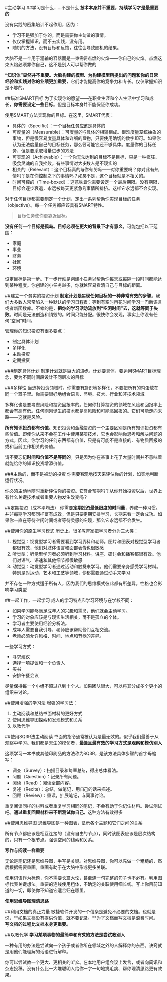 #主动学习
##学习是什么……不是什么
**技术本身并不重要，持续学习才是最重要的**

没有实践的密集培训不起作用，因为：

* 学习不是强加于你的，而是需要你主动做的事情。
* 仅仅掌握知识，而不去实践，没有用。
* 随机的方法，没有目标和反馈，往往会导致随机的结果。

大脑不是一个用于灌输的容器而是一束需要点燃的火焰——你自己的火焰。点燃这束火焰必须靠你自己，这不是别人可以帮你做的

**“知识体”显然并不重要。大脑构建的模型、为构建模型所提出的问题和你的日常经验和实践对你的业绩更加重要**，它们才能提高你的竞争力和专长。仅仅掌握知识是不够的。

##瞄准SMART目标
为了实现你的愿望——在职业生涯和个人生活中学习和成长，**你需要设定一些目标**。但是目标本身并不能保证你成功。

使用SMART方法实现你的目标。在这里，SMART代表：

* 具体的（Specific）：一个目标任务应该是具体的
* 可度量的（Measurable）：可度量的与具体的相辅相成。很难度量笼统抽象的事物，但是很容易度量具体和详细的事物，只要使用确切的数字即可。如果你认为无法度量自己的目标任务，那么很可能它还不够具体。度量你的目标任务，但是要采取增量进步的方法
* 可实现的（Achievable）：一个你无法达到的目标不是目标，只是一种疯狂、吸食灵魂的自我挫败。有些事情对大多数人是不现实的
* 相关的（Relevant）：这个目标真的与你有关吗——对你重要吗？你对此有热情吗？是在你控制之下的事情吗？如果不是，这个目标就是不相关的。
* 时间可控的（Time-boxed）：这意味着你需要设定一个最后期限。没有期限，目标会逐步衰退，永远被每天更紧急的事情所排挤。这样它永远都不会实现。

对于任何目标都需要制定一个计划，定出一系列帮助你实现目标的任务（objective）。每一个任务都应该具有SMART特性。

> 目标任务使你更靠近目标。

**没有任何一个目标是孤岛。目标必须在更大的背景下才有意义**，可能包括以下范围：

* 家庭
* 事业
* 财务
* 社区
* 环境

设定目标是第一步。下一步行动是创建小任务以帮助你每天或每隔一段时间都能达到某种程度。你创建的小任务越多，你就越容易看清自己与目标的距离。

##建立一个务实的投资计划
**制定计划是实现任何目标的一种非常有效的步骤**。我们大多数人常常陷入一种默认的学习日程表：等到有空时再花时间学习一门新语言或者新函数库。不幸的是，**把你的学习活动流放到“空闲时间”去，这就等同于失败**。时间是无法创造和销毁的。时间只能分配。很快你会发现，事实上你没有任何“空闲”时间。

管理你的知识投资有很多要点：

* 制定具体计划
* 多样化
* 主动投资
* 定期投资

###制定具体计划
制定计划就是巨大的进步。计划要具体，要运用SMART目标理念，要为不同时间段设计不同层次的目标

###多样性
当选择投资领域时，你需要有意识地多样化，不要把所有的鸡蛋放在同一个篮子里。你需要很好地组合语言、环境、技术、行业和非技术领域

多样化也是要考虑风险和投资回报率的。任何你打算投资的领域在风险和回报率上都会有高有低。任何刚刚诞生的技术都是高风险和可能高回报的。它们可能走向末路——这就是风险。

**所有知识投资都有价值**。知识投资和金融投资的一个主要区别是所有知识投资都有些价值。即使你从来不会在工作中使用某项技术，它也会影响你思考和解决问题的方式。因此，你学习的任何东西都有价值，只是有可能不是直接的、有物质回报的或和当前工作相关的价值。

请不要忘记**时间和价值不是等同的**。只是因为你在某事上花了大量时间并不意味着就能给你的知识投资增添价值。

###主动的，而不是被动的投资
你需要客观地按天来评估你的计划，如实地判断运行状况。

你必须主动地随时重新评估你的投资。它符合预期吗？从你开始投资以后，世界上有什么关键技术或者重要人物发生改变吗？

##定期投资（成本平均法）
你需要**定期投资最低限度的时间量**，养成一种习惯。并非每期学习都同样富有成效，但是只要定期安排学习，长期来看一定会成功。如果你一直在等待空闲时间或者等待灵感的突现，那么它永远都不会发生。

##使用你的原生学习模式
历史上，很多教育家把学习者分为三大类：

1. 视觉型：视觉型学习者需要看到学习资料和老师。图片和图表对视觉型学习者都很有效，他们对肢体语言和面部表情也很敏感
2. 听觉型：听觉型学习者必须听到学习材料。讲座、研讨会和播客都很有效。他们对语气、语速和其他细节都很敏感
3. 动觉型：动觉型学习者通过活动和触摸来学习。他们需要亲身感受学习材料。特别是对运动、艺术和工艺等领域，你都需要通过动手来学习

并不存在一种方式适于所有人，因为我们的思维模式彼此都有所差异。性格也会影响学习类型

##一起工作，一起学习
成人的学习特点和学习环境与在学校不同：

* 如果学习能够满足成年人的兴趣和需求，他们就会主动学习。
* 学习的对象应该是与现实生活相关，而不是孤立的个体。
* 学习者主要使用经验分析法。
* 成年人需要自我引导，老师应该帮助他们互相交流。
* 老师必须允许风格、时间、地点和节奏的差异。

一些学习方式：

* 寻求建议
* 选择一项提议和一个负责人
* 买书
* 安排午餐会议

尽量保持每一个小组不超过八到十个人。如果团队很大，可以将其分成多个更小的组织来讨论。

##使用增强的学习法
增强的学习法：

1. 主动阅读和总结书面材料的更好方式
2. 使用思维导图探索和发现模式和关系
3. 以教代学

##使用SQ3R法主动阅读
书面的指令通常被认为是最无效的。似乎我们最善于从观察中学习。我们都是天生的模仿者，**最佳且最有效的学习方式是观察和模仿别人**

这项学习一本书或其他印刷品的方法称为SQ3R，是该方法具体步骤的首字母缩写：

* 调查（Survey）：扫描目录和每章总结，得出总体看法。
* 问题（Question）：记录所有问题。
* 阅读（Read）：阅读全部内容。
* 复述（Recite）：总结，做笔记，用自己的话来描述。
* 回顾（Review）：重读，扩展笔记，与同事讨论。

重复阅读同样的材料或者重复学习相同的笔记，不会有助于你记住材料。尝试测试吧。**通过重复回顾材料来不断测试你自己**，这种方法有效得多

##使用思维导图
思维导图是一种图表，显示各个主题和它们之间的关系

所有节点都应该是相互连接的（没有自由的节点），同时该图表应该是层次结构的，只有一个根节点。强调空间的线索和关系。

**写作与阅读一样重要**

无论是笔记还是思维导图，手写是关键。对思维导图，你可以先做一个粗糙的，然后根据需要重画。重画有助于在大脑中形成更多关联。

使用词语作为标题，你不需要长篇大论，甚至连一句完整的句子也不必有。利用图标代表关键想法。重要的连线使用粗体，不确定的关联使用细长线。写上你目前知道的一切，即使你不知道它适合归在哪里。

**使用思维导图理清思路**

##利用文档的真正力量
敏捷软件开发的一个信条是避免不必要的文档。也就是说，**如果文档没有提供价值，就不要记录。**为了文档而写文档是浪费时间。**写文档的过程比文档本身更重要。**

##以教代学
**学习某项事物的最简单和有效的方法是尝试教别人**

一种有用的办法是尝试向一个孩子或者你所在领域之外的人解释你的东西。诀窍就是用他们能理解的话语进行解释。

你可以尝试教一个更大、更相关的听众。在本地用户组会议上发言，或者向简讯和杂志投稿。没有什么比一大堆聪明人给你一字一句地挑毛病、帮你理清思路更有效果。

